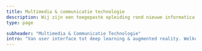 ```yaml
---
title: Multimedia & communicatie technologie
description: Wij zijn een toegepaste opleiding rond nieuwe informatica! We werken vanaf een goede user interface tot deep learning aan de internet of things wereld van de toekomst.
type: page

subheader: "Multimedia & Communicatie Technologie"
intro: "Van user interface tot deep learning & augmented reality. Welkom bij de Internet Of Things-generatie."
---
```

